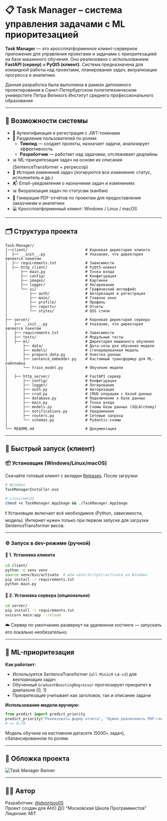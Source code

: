 
# 📋 Task Manager – система управления задачами с ML приоритезацией

**Task Manager** — это кроссплатформенное клиент-серверное приложение для управления проектами и задачами с приоритезацией на базе машинного обучения. Оно реализовано с использованием **FastAPI (сервер)** и **PyQt5 (клиент)**. Система предназначена для командной работы над проектами, планирования задач, визуализации прогресса и аналитики.

Данная разработка была выполнена в рамках дипломного проектирования в Санкт-Петербургском полититехническом универстите Петра Великого
Институт среднего профессионального образования

---

## 🧠 Возможности системы

- 🔐 Аутентификация и регистрация с JWT-токенами
- 👤 Разделение пользователей по ролям:
  - **Тимлид** — создает проекты, назначает задачи, анализирует эффективность
  - **Разработчик** — работает над задачами, отслеживает дедлайны
- 📊 ML-приоритезация задач на основе их описания (SentenceTransformer + регрессор)
- 🔄 История изменений задач (логируются все изменения: статус, исполнитель и др.)
- 📬 Email-уведомления о назначении задач и изменениях
- 📊 Визуализация задач по статусам (канбан)
- 📁 Генерация PDF-отчётов по проектам для предоставления заказчикам и аналитики
- 💻 Кроссплатформенный клиент: Windows / Linux / macOS

---

## 🗂️ Структура проекта

```
Task-Manager/
│──client/                          # Корневая директория клиента
│  ├── __init__.py                  # Указание, что директория является пакетом
│  ├── requirements.txt             # Зависимости        
│  ├── http_client/                 # PyQt5-клиент
│      ├── main.py                  # Точка входа
│      ├── config/                  # Конфигурация
│      ├── images/                  # Картинки
│      ├── logger/                  # Логирование            
│      └── ui/                      # Графический интерфейс
│          ├── auth/                # Авторизация и регистрация
│          ├── main/                # Главное окно
│          ├── profile/             # Профиль
│          ├── reports/             # Отчеты
│          └── styles/              # QSS стили
|
├── server/                         # Корневая директория сервера
│   ├── __init__.py                 # Указание, что директория является пакетом
│   ├── requirements.txt            # Зависимости
│   ├── tests/                      # Модульные тесты
│   ├── ml/                         # Директория машинного обучения
│       ├── data/                   # Дата-сеты для обучения модели
│       ├── models/                 # Сгенерированная модель
│       ├── prepare_data.py         # Очистка данных
│       ├── sentence_embedder.py    # Кастомный трансформер для ML-пайплайна         
│       └── train_model.py          # Обучение модели
|     
│   ├── http_server/                # FastAPI сервер
│       ├── config/                 # Конфигурация
│       ├── logger/                 # Логирование
│       ├── auth.py                 # Авторизация
│       ├── crud.py                 # CRUD операции с базой данных
│       ├── database.py             # Подключение к базе данных
│       ├── main.py                 # Точка входа
│       ├── models.py               # Схемы базы данных (SQLAlchemy)
│       ├── notifications.py        # Уведомления
│       ├── routers.py              # Сетевые запросы
│       └── schemas.py              # Pydantic-схемы
|
└── README.md                       # Документация
```

---

## 🚀 Быстрый запуск (клиент)

### 📦 Установщик (Windows/Linux/macOS)

Скачайте готовый клиент с вкладки [Releases](https://github.com/idvortsov05/Task-Manager/releases). После загрузки:

```bash
# Windows
TaskManagerInstaller.exe

# Linux/macOS
chmod +x TaskManager.AppImage && ./TaskManager.AppImage
```

❗ Установщик включает всё необходимое (Python, зависимости, модель). Интернет нужен только при первом запуске для загрузки SentenceTransformer весов.

---

### ⚙️ Запуск в dev-режиме (ручной)

#### 🔧 1. Установка клиента

```bash
cd client/
python -m venv venv
source venv/bin/activate  # или venv\Scripts\activate на Windows
pip install -r requirements.txt
python main.py
```

#### 🔧 2. Установка сервера (опционально)

```bash
cd server/
pip install -r requirements.txt
uvicorn main:app --reload
```

☁️ Сервер по умолчанию развернут на удаленном хостинге — запускать его локально необязательно.

---

## 🧠 ML-приоритезация

**Как работает:**  
- Используется SentenceTransformer (`all-MiniLM-L6-v2`) для векторизации задач  
- Обученный `GradientBoostingRegressor` прогнозирует приоритет в диапазоне [0, 1]  
- Приоритезация учитывает как заголовок, так и описание задачи

**Использование модели вручную:**

```python
from predict import predict_priority
predict_priority("Реализовать форму отчета", "Нужно реализовать PDF-генерацию с логотипом и форматированием")
# => 0.79
```

Модель обучена на кастомном датасете (5000+ задач), сбалансированном по ролям.

---

## 🎨 Обложка проекта

![Task Manager Banner](banner.png)

---

## 🧑‍💻 Автор

Разработчик: [@idvortsov05](https://github.com/idvortsov05)  
Проект создан для АНО ДО "Московская Школа Программистов"  
Лицензия: MIT




